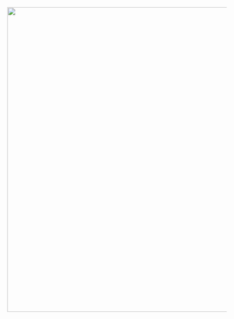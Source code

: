 <div align=center>
<img src="https://www.newspie.com.tw/wordpress/wp-content/uploads/2025/05/Sony-1.jpg" width="700">
